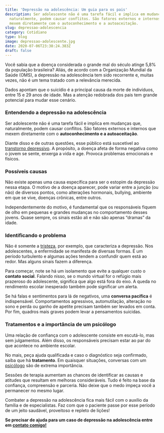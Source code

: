 ```yaml
---
title: 'Depressão na adolescência: Um guia para os pais'
description: Ser adolescente não é uma tarefa fácil e implica em mudanças que,
  naturalmente, podem causar conflitos. São fatores externos e internos que
  mexem diretamente com o autoconhecimento e a autoaceitação.
slug: depressao-adolescencia
category: Cotidiano
type: blog
image: depressao-adolescente.jpg
date: 2020-07-06T23:38:24.383Z
draft: false
---
```


Você sabia que a doença considerada o grande mal do século atinge 5,8% da população brasileira? Aliás, de acordo com a Organização Mundial da Saúde (OMS), a depressão na adolescência tem sido recorrente e, muitas vezes, não é um tema tratado com a relevância merecida.

Dados apontam que o suicídio é a principal causa da morte de indivíduos, entre 15 e 29 anos de idade. Mas a atenção redobrada dos pais tem grande potencial para mudar esse cenário.

### Entendendo a depressão na adolescência

Ser adolescente não é uma tarefa fácil e implica em mudanças que, naturalmente, podem causar conflitos. São fatores externos e internos que mexem diretamente com o **autoconhecimento e a autoaceitação**.

Diante disso e de outras questões, esse público está suscetível ao [transtorno depressivo](https://yuribusin.com.br/8-sintomas-de-depressao-que-voce-precisa-reconhecer/). A propósito, a doença afeta de forma negativa como o jovem se sente, enxerga a vida e age. Provoca problemas emocionais e físicos.

### Possíveis causas

Não existe apenas uma causa específica para ser o estopim da depressão nessa etapa. O motivo de a doença aparecer, pode variar entre a junção (ou não) de diversos pontos, como alterações hormonais, bullying, ambiente em que se vive, doenças crônicas, entre outros.

Independentemente do motivo, é fundamental que os responsáveis fiquem de olho em pequenas e grandes mudanças no comportamento desses jovens. Quase sempre, os sinais estão ali e não são apenas “dramas” da idade.

### Identificando o problema

Não é somente a [tristeza](https://yuribusin.com.br/tristeza-ou-depressao-como-diferenciar-uma-da-outra/), por exemplo, que caracteriza a depressão. Nos adolescentes, a enfermidade se manifesta de diversas formas. É um período turbulento e algumas ações tendem a confundir quem está ao redor. Mas alguns sinais fazem a diferença.

Para começar, note se há um isolamento que evite a qualquer custo o **contato social**. Falando nisso, se o mundo virtual for o refúgio mais prazeroso do adolescente, significa que algo está fora do eixo. A queda no rendimento escolar inesperado também pode significar um alerta.

Se há falas e sentimentos para lá de negativos, uma **conversa pacífica** é indispensável. Comportamentos agressivos, automutilação, alteração no sono e perda ou ganho de apetite precisam também ser levados em conta. Por fim, quadros mais graves podem levar a pensamentos suicidas.

### Tratamentos e a importância de um psicólogo

Uma relação de confiança com o adolescente consiste em escutá-lo, mas sem julgamentos. Além disso, os responsáveis precisam estar ao par do que acontece no ambiente escolar.

No mais, peça ajuda qualificada e caso o diagnóstico seja confirmado, saiba que há **tratamento**. Em quaisquer situações, conversas com um [psicólogo](https://yuribusin.com.br/medo-de-ir-ao-psicologo-confira-6-motivos-para-fazer-terapia/) são de extrema importância.

Sessões de terapia aumentam as chances de identificar as causas e atitudes que resultam em melhoras consideráveis. Tudo é feito na base da confiança, compreensão e parceria. Não deixe que o medo impeça você a permanecer no mesmo lugar.

Combater a depressão na adolescência fica mais fácil com o auxílio da família e de especialistas. Faz com que o paciente passe por esse período de um jeito saudável, proveitoso e repleto de lições!

**Se precisar de ajuda para um caso de depressão na adolescência entre em [contato comigo!](https://yuribusin.com.br/contato/)**
